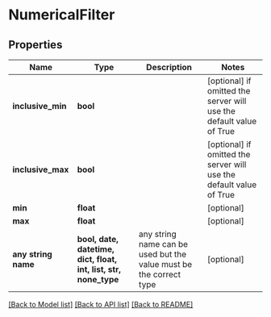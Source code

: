 # NumericalFilter


## Properties
Name | Type | Description | Notes
------------ | ------------- | ------------- | -------------
**inclusive_min** | **bool** |  | [optional]  if omitted the server will use the default value of True
**inclusive_max** | **bool** |  | [optional]  if omitted the server will use the default value of True
**min** | **float** |  | [optional] 
**max** | **float** |  | [optional] 
**any string name** | **bool, date, datetime, dict, float, int, list, str, none_type** | any string name can be used but the value must be the correct type | [optional]

[[Back to Model list]](../README.md#documentation-for-models) [[Back to API list]](../README.md#documentation-for-api-endpoints) [[Back to README]](../README.md)


